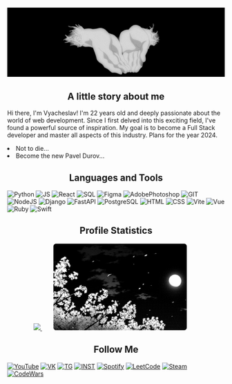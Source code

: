 [![Header](https://github.com/dontkillmeseptember/dontkillmeseptember/blob/main/assets/header.gif?raw=true)](https://www.youtube.com/watch?v=Xy_zGSpz_38)

<a>
	<h2 align="center">
		A little story about me
	</h2>
</a>

<div>
	<p>
		Hi there, I'm Vyacheslav! I'm 22 years old and deeply passionate about the world of web development. Since I first delved into this exciting field, I've found a powerful source of inspiration. My goal is to become a Full Stack developer and master all aspects of this industry. Plans for the year 2024.
	</p>
	<a>
		<li>Not to die...</li>
		<li>Become the new Pavel Durov...</li>
	</a>
</div>

<h2 align="center">
	Languages and Tools
</h2>

![Python](https://img.shields.io/badge/-Python-000000?style=for-the-badge&logo=Python&logoColor=d6d6d6)
![JS](https://img.shields.io/badge/-JavaScript-000000?style=for-the-badge&logo=JavaScript&logoColor=d6d6d6)
![React](https://img.shields.io/badge/-React-000000?style=for-the-badge&logo=React&logoColor=d6d6d6)
![SQL](https://img.shields.io/badge/-SQLite-000000?style=for-the-badge&logo=SQLite&logoColor=d6d6d6)
![Figma](https://img.shields.io/badge/-Figma-000000?style=for-the-badge&logo=Figma&logoColor=d6d6d6)
![AdobePhotoshop](https://img.shields.io/badge/-Photoshop-000000?style=for-the-badge&logo=AdobePhotoshop&logoColor=d6d6d6)
![GIT](https://img.shields.io/badge/-GIT-000000?style=for-the-badge&logo=GIT&logoColor=d6d6d6)
![NodeJS](https://img.shields.io/badge/-NodeJS-000000?style=for-the-badge&logo=Node.js&logoColor=d6d6d6)
![Django](https://img.shields.io/badge/-Django-000000?style=for-the-badge&logo=Django&logoColor=d6d6d6)
![FastAPI](https://img.shields.io/badge/-FastAPI-000000?style=for-the-badge&logo=FastAPI&logoColor=d6d6d6)
![PostgreSQL](https://img.shields.io/badge/-PostgreSQL-000000?style=for-the-badge&logo=PostgreSQL&logoColor=d6d6d6)
![HTML](https://img.shields.io/badge/-HTML-000000?style=for-the-badge&logo=HTML5&logoColor=d6d6d6)
![CSS](https://img.shields.io/badge/-CSS-000000?style=for-the-badge&logo=CSS3&logoColor=d6d6d6)
![Vite](https://img.shields.io/badge/-Vite-000000?style=for-the-badge&logo=Vite&logoColor=d6d6d6)
![Vue](https://img.shields.io/badge/-Vue-000000?style=for-the-badge&logo=Vue.js&logoColor=d6d6d6)
![Ruby](https://img.shields.io/badge/-Ruby-000000?style=for-the-badge&logo=Ruby&logoColor=d6d6d6)
![Swift](https://img.shields.io/badge/-Swift-000000?style=for-the-badge&logo=Swift&logoColor=d6d6d6)

<h2 align="center">
	Profile Statistics
</h2>


<div align="center">
	<a href="https://github.com/anuraghazra/github-readme-stats">
		<img height=200 src="https://github-readme-stats.vercel.app/api?username=dontkillmeseptember&show_icons=true&theme=dark&icon_color=d6d6d6&locale=en&hide_border=true&bg_color=000000" />
		<img  height=200 hspace=27
	src="https://github.com/dontkillmeseptember/dontkillmeseptember/blob/main/assets/header_two.png?raw=true" />
	</a>
</div>

<h2 align="center">
	Follow Me
</h2>

[![YouTube](https://img.shields.io/badge/-YouTube-000000?style=for-the-badge&logo=YouTube&logoColor=d6d6d6)](https://www.youtube.com/channel/UCfIR8KClMlEUKm-xKMHZTVA)
[![VK](https://img.shields.io/badge/-VK-000000?style=for-the-badge&logo=VK&logoColor=d6d6d6)](https://vk.com/dontkillmeseptember)
[![TG](https://img.shields.io/badge/-Telegram-000000?style=for-the-badge&logo=Telegram&logoColor=d6d6d6)](https://t.me/slavkkkkk)
[![INST](https://img.shields.io/badge/-inst-000000?style=for-the-badge&logo=instagram&logoColor=d6d6d6)](https://www.instagram.com/dontkillmeseptember/)
[![Spotify](https://img.shields.io/badge/-Spotify-000000?style=for-the-badge&logo=Spotify&logoColor=d6d6d6)](https://open.spotify.com/user/uen4j6kuiuxgc7jf2td9ludfz)
[![LeetCode](https://img.shields.io/badge/-LeetCode-000000?style=for-the-badge&logo=LeetCode&logoColor=d6d6d6)](https://leetcode.com/killmeseptember/)
[![Steam](https://img.shields.io/badge/-Steam-000000?style=for-the-badge&logo=Steam&logoColor=d6d6d6)](https://steamcommunity.com/id/dontkillmeseptember/)
[![CodeWars](https://img.shields.io/badge/-codewars-000000?style=for-the-badge&logo=codewars&logoColor=d6d6d6)](https://www.codewars.com/users/dontkillmeseptember)